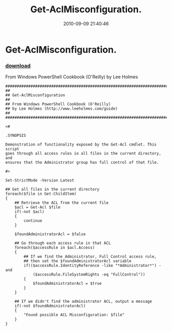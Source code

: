 ﻿---
pid:            2145
parent:         0
children:       
poster:         Lee Holmes
title:          Get-AclMisconfiguration.
date:           2010-09-09 21:40:46
description:    From Windows PowerShell Cookbook (O'Reilly) by Lee Holmes
format:         posh
---

# Get-AclMisconfiguration.

### [download](2145.ps1)  

From Windows PowerShell Cookbook (O'Reilly) by Lee Holmes

```posh
##############################################################################
##
## Get-AclMisconfiguration
##
## From Windows PowerShell Cookbook (O'Reilly)
## by Lee Holmes (http://www.leeholmes.com/guide)
##
##############################################################################

<#

.SYNOPSIS

Demonstration of functionality exposed by the Get-Acl cmdlet. This script
goes through all access rules in all files in the current directory, and
ensures that the Administrator group has full control of that file.

#>

Set-StrictMode -Version Latest

## Get all files in the current directory
foreach($file in Get-ChildItem)
{
    ## Retrieve the ACL from the current file
    $acl = Get-Acl $file
    if(-not $acl)
    {
        continue
    }

    $foundAdministratorAcl = $false

    ## Go through each access rule in that ACL
    foreach($accessRule in $acl.Access)
    {
        ## If we find the Administrator, Full Control access rule,
        ## then set the $foundAdministratorAcl variable
        if(($accessRule.IdentityReference -like "*Administrator*") -and
            ($accessRule.FileSystemRights -eq "FullControl"))
        {
            $foundAdministratorAcl = $true
        }
    }

    ## If we didn't find the administrator ACL, output a message
    if(-not $foundAdministratorAcl)
    {
        "Found possible ACL Misconfiguration: $file"
    }
}
```
